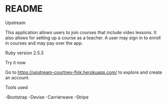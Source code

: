 # README

Upstream

This application allows users to join courses that include video lessons. It also allows for setting up a course as a teacher. A user may sign in to enroll in courses and may pay over the app. 

Ruby version
2.5.3

Try it now

Go to https://upstream-courtney-fink.herokuapp.com/ to explore and create an account.

Tools used

-Bootstrap
-Devise
-Carrierwave
-Stripe
